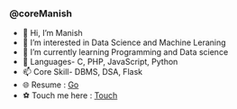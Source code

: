 ### @coreManish
- 👋 Hi, I’m Manish
- 👀 I’m interested in Data Science and Machine Leraning
- 🌱 I’m currently learning Programming and Data science
- 💞️ Languages- C, PHP, JavaScript, Python
- 📫 Core Skill- DBMS, DSA, Flask
- 🌐 Resume : [Go](https://coremanish.github.io/)
- ⚽ Touch me here : [Touch](https://www.linkedin.com/in/manish-kumar-b30568149/)
